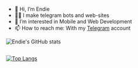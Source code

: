 - 👋 Hi, I’m Endie
- 👨‍💻 I make telegram bots and web-sites
- 👀 I’m interested in Mobile and Web Development
- 📫 How to reach me: With my [Telegram](https://t.me/abbos_abdusattorov) account

![Endie's GitHub stats](https://github-readme-stats.vercel.app/api?username=ImEndie&count_private=true&show_icons=true&theme=synthwave)

## 


[![Top Langs](https://github-readme-stats.vercel.app/api/top-langs/?username=ImEndie&theme=synthwave)](https://github.com/anuraghazra/github-readme-stats)

<!---
ImEndie/ImEndie is a ✨ special ✨ repository because its `README.md` (this file) appears on your GitHub profile.
You can click the Preview link to take a look at your changes.
--->
